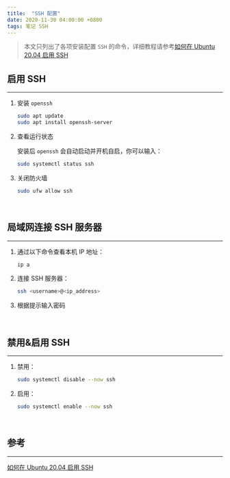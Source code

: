 ```yaml
---
title:  "SSH 配置"
date: 2020-11-30 04:00:00 +0800
tags: 笔记 SSH
---
```


> 本文只列出了各项安装配置 `SSH` 的命令，详细教程请参考[如何在 Ubuntu 20.04 启用 SSH](https://developer.aliyun.com/article/763896)  

## 启用 SSH
___

1. 安装 `openssh`  

    ```bash
    sudo apt update
    sudo apt install openssh-server
    ```

2. 查看运行状态  

    安装后 `openssh` 会自动启动并开机自启，你可以输入：
    
    ```bash
    sudo systemctl status ssh
    ```  

3. 关闭防火墙  

    ```bash
    sudo ufw allow ssh
    ```

<br>

## 局域网连接 SSH 服务器
___

1. 通过以下命令查看本机 IP 地址：

    ```bash
    ip a
    ```

2. 连接 SSH 服务器：

    ```bash
    ssh <username>@<ip_address>
    ```

3. 根据提示输入密码

<br>

## 禁用&启用 SSH
___

1. 禁用：

    ```bash
    sudo systemctl disable --now ssh
    ```

2. 启用：

    ```bash
    sudo systemctl enable --now ssh
    ```

<br>

## 参考
___

[如何在 Ubuntu 20.04 启用 SSH](https://developer.aliyun.com/article/763896)  